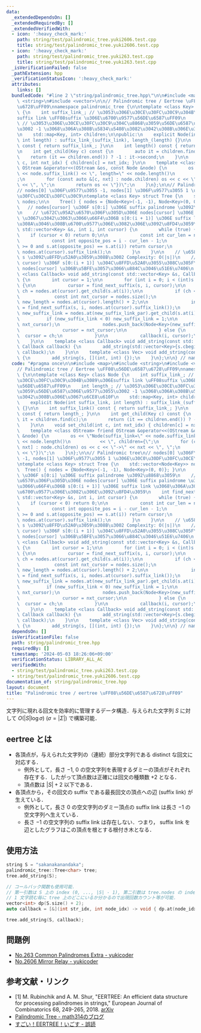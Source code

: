 ```yaml
---
data:
  _extendedDependsOn: []
  _extendedRequiredBy: []
  _extendedVerifiedWith:
  - icon: ':heavy_check_mark:'
    path: string/test/palindromic_tree.yuki2606.test.cpp
    title: string/test/palindromic_tree.yuki2606.test.cpp
  - icon: ':heavy_check_mark:'
    path: string/test/palindromic_tree.yuki263.test.cpp
    title: string/test/palindromic_tree.yuki263.test.cpp
  _isVerificationFailed: false
  _pathExtension: hpp
  _verificationStatusIcon: ':heavy_check_mark:'
  attributes:
    links: []
  bundledCode: "#line 2 \"string/palindromic_tree.hpp\"\n\n#include <map>\n#include\
    \ <string>\n#include <vector>\n\n// Palindromic tree / Eertree \uFF08\u56DE\u6587\
    \u6728\uFF09\nnamespace palindromic_tree {\n\ntemplate <class Key> class Node\
    \ {\n    int suffix_link_; // \u3053\u306E\u30CE\u30FC\u30C9\u304B\u3089\u306E\
    suffix link \uFF08suffix \u306E\u6700\u9577\u56DE\u6587\uFF09\n    int length_;\
    \ // \u3053\u306E\u30CE\u30FC\u30C9\u304C\u8868\u3059\u56DE\u6587\u306E\u9577\u3055\
    \u3002 -1 \u3068\u306A\u308B\u5834\u5408\u3082\u3042\u308B\u306E\u3067\u6CE8\u610F\
    \n    std::map<Key, int> children;\n\npublic:\n    explicit Node(int suffix_link,\
    \ int length) : suffix_link_(suffix_link), length_(length) {}\n\n    int suffix_link()\
    \ const { return suffix_link_; }\n\n    int length() const { return length_; }\n\
    \n    int get_child(Key c) const {\n        auto it = children.find(c);\n    \
    \    return (it == children.end()) ? -1 : it->second;\n    }\n\n    void set_child(int\
    \ c, int nxt_idx) { children[c] = nxt_idx; }\n\n    template <class OStream> friend\
    \ OStream &operator<<(OStream &os, const Node &node) {\n        os << \"Node(suffix_link=\"\
    \ << node.suffix_link() << \", length=\" << node.length()\n           << \", children={\"\
    ;\n        for (const auto &[c, nxt] : node.children) os << c << \"->\" << nxt\
    \ << \", \";\n        return os << \"})\";\n    }\n};\n\n// Palindromic tree\n\
    // nodes[0] \u306F\u9577\u3055 -1, nodes[1] \u306F\u9577\u3055 1 \u306E\u30C0\u30DF\
    \u30FC\u30CE\u30FC\u30C9\ntemplate <class Key> struct Tree {\n    std::vector<Node<Key>>\
    \ nodes;\n\n    Tree() { nodes = {Node<Key>(-1, -1), Node<Key>(0, 0)}; }\n\n \
    \   // nodes[cursor] \u306F s[0:i] \u306E suffix palindrome \u3092\u8868\u3059\
    \n    // \u672C\u95A2\u6570\u306F\u305D\u306E nodes[cursor] \u306E suffix palindrome\
    \ \u3067\u3042\u3063\u3066\u66F4\u306B s[0:(i + 1)] \u306E suffix link \u3068\u306A\
    \u308A\u3046\u308B\u6700\u9577\u306E\u3082\u306E\u3092\u8FD4\u3059\n    int find_next_suffix(const\
    \ std::vector<Key> &s, int i, int cursor) {\n        while (true) {\n        \
    \    if (cursor < 0) return 0;\n\n            const int cur_len = nodes.at(cursor).length();\n\
    \            const int opposite_pos = i - cur_len - 1;\n            if (opposite_pos\
    \ >= 0 and s.at(opposite_pos) == s.at(i)) return cursor;\n            cursor =\
    \ nodes.at(cursor).suffix_link();\n        }\n    }\n\n    // \u6587\u5B57\u5217\
    \ s \u3092\u8FFD\u52A0\u3059\u308B\u3002 Complexity: O(|s|)\n    // callback(i,\
    \ cursor) \u306F s[0:(i + 1)] \u304C\u8FFD\u52A0\u3055\u308C\u305F\u5F8C\u306E\
    \ nodes[cursor] \u306B\u5BFE\u3057\u3066\u884C\u3046\u51E6\u7406\n    template\
    \ <class Callback> void add_string(const std::vector<Key> &s, Callback callback)\
    \ {\n        int cursor = 1;\n\n        for (int i = 0; i < (int)s.size(); ++i)\
    \ {\n\n            cursor = find_next_suffix(s, i, cursor);\n\n            int\
    \ ch = nodes.at(cursor).get_child(s.at(i));\n\n            if (ch < 0) {\n   \
    \             const int nxt_cursor = nodes.size();\n                const int\
    \ new_length = nodes.at(cursor).length() + 2;\n\n                int new_suffix_link_par\
    \ = find_next_suffix(s, i, nodes.at(cursor).suffix_link());\n                int\
    \ new_suffix_link = nodes.at(new_suffix_link_par).get_child(s.at(i));\n      \
    \          if (new_suffix_link < 0) new_suffix_link = 1;\n\n                nodes.at(cursor).set_child(s.at(i),\
    \ nxt_cursor);\n                nodes.push_back(Node<Key>(new_suffix_link, new_length));\n\
    \                cursor = nxt_cursor;\n\n            } else {\n              \
    \  cursor = ch;\n            }\n\n            callback(i, cursor);\n        }\n\
    \    }\n\n    template <class Callback> void add_string(const std::string &s,\
    \ Callback callback) {\n        add_string(std::vector<Key>{s.cbegin(), s.cend()},\
    \ callback);\n    }\n\n    template <class Vec> void add_string(const Vec &s)\
    \ {\n        add_string(s, [](int, int) {});\n    }\n};\n\n} // namespace palindromic_tree\n"
  code: "#pragma once\n\n#include <map>\n#include <string>\n#include <vector>\n\n\
    // Palindromic tree / Eertree \uFF08\u56DE\u6587\u6728\uFF09\nnamespace palindromic_tree\
    \ {\n\ntemplate <class Key> class Node {\n    int suffix_link_; // \u3053\u306E\
    \u30CE\u30FC\u30C9\u304B\u3089\u306Esuffix link \uFF08suffix \u306E\u6700\u9577\
    \u56DE\u6587\uFF09\n    int length_; // \u3053\u306E\u30CE\u30FC\u30C9\u304C\u8868\
    \u3059\u56DE\u6587\u306E\u9577\u3055\u3002 -1 \u3068\u306A\u308B\u5834\u5408\u3082\
    \u3042\u308B\u306E\u3067\u6CE8\u610F\n    std::map<Key, int> children;\n\npublic:\n\
    \    explicit Node(int suffix_link, int length) : suffix_link_(suffix_link), length_(length)\
    \ {}\n\n    int suffix_link() const { return suffix_link_; }\n\n    int length()\
    \ const { return length_; }\n\n    int get_child(Key c) const {\n        auto\
    \ it = children.find(c);\n        return (it == children.end()) ? -1 : it->second;\n\
    \    }\n\n    void set_child(int c, int nxt_idx) { children[c] = nxt_idx; }\n\n\
    \    template <class OStream> friend OStream &operator<<(OStream &os, const Node\
    \ &node) {\n        os << \"Node(suffix_link=\" << node.suffix_link() << \", length=\"\
    \ << node.length()\n           << \", children={\";\n        for (const auto &[c,\
    \ nxt] : node.children) os << c << \"->\" << nxt << \", \";\n        return os\
    \ << \"})\";\n    }\n};\n\n// Palindromic tree\n// nodes[0] \u306F\u9577\u3055\
    \ -1, nodes[1] \u306F\u9577\u3055 1 \u306E\u30C0\u30DF\u30FC\u30CE\u30FC\u30C9\
    \ntemplate <class Key> struct Tree {\n    std::vector<Node<Key>> nodes;\n\n  \
    \  Tree() { nodes = {Node<Key>(-1, -1), Node<Key>(0, 0)}; }\n\n    // nodes[cursor]\
    \ \u306F s[0:i] \u306E suffix palindrome \u3092\u8868\u3059\n    // \u672C\u95A2\
    \u6570\u306F\u305D\u306E nodes[cursor] \u306E suffix palindrome \u3067\u3042\u3063\
    \u3066\u66F4\u306B s[0:(i + 1)] \u306E suffix link \u3068\u306A\u308A\u3046\u308B\
    \u6700\u9577\u306E\u3082\u306E\u3092\u8FD4\u3059\n    int find_next_suffix(const\
    \ std::vector<Key> &s, int i, int cursor) {\n        while (true) {\n        \
    \    if (cursor < 0) return 0;\n\n            const int cur_len = nodes.at(cursor).length();\n\
    \            const int opposite_pos = i - cur_len - 1;\n            if (opposite_pos\
    \ >= 0 and s.at(opposite_pos) == s.at(i)) return cursor;\n            cursor =\
    \ nodes.at(cursor).suffix_link();\n        }\n    }\n\n    // \u6587\u5B57\u5217\
    \ s \u3092\u8FFD\u52A0\u3059\u308B\u3002 Complexity: O(|s|)\n    // callback(i,\
    \ cursor) \u306F s[0:(i + 1)] \u304C\u8FFD\u52A0\u3055\u308C\u305F\u5F8C\u306E\
    \ nodes[cursor] \u306B\u5BFE\u3057\u3066\u884C\u3046\u51E6\u7406\n    template\
    \ <class Callback> void add_string(const std::vector<Key> &s, Callback callback)\
    \ {\n        int cursor = 1;\n\n        for (int i = 0; i < (int)s.size(); ++i)\
    \ {\n\n            cursor = find_next_suffix(s, i, cursor);\n\n            int\
    \ ch = nodes.at(cursor).get_child(s.at(i));\n\n            if (ch < 0) {\n   \
    \             const int nxt_cursor = nodes.size();\n                const int\
    \ new_length = nodes.at(cursor).length() + 2;\n\n                int new_suffix_link_par\
    \ = find_next_suffix(s, i, nodes.at(cursor).suffix_link());\n                int\
    \ new_suffix_link = nodes.at(new_suffix_link_par).get_child(s.at(i));\n      \
    \          if (new_suffix_link < 0) new_suffix_link = 1;\n\n                nodes.at(cursor).set_child(s.at(i),\
    \ nxt_cursor);\n                nodes.push_back(Node<Key>(new_suffix_link, new_length));\n\
    \                cursor = nxt_cursor;\n\n            } else {\n              \
    \  cursor = ch;\n            }\n\n            callback(i, cursor);\n        }\n\
    \    }\n\n    template <class Callback> void add_string(const std::string &s,\
    \ Callback callback) {\n        add_string(std::vector<Key>{s.cbegin(), s.cend()},\
    \ callback);\n    }\n\n    template <class Vec> void add_string(const Vec &s)\
    \ {\n        add_string(s, [](int, int) {});\n    }\n};\n\n} // namespace palindromic_tree\n"
  dependsOn: []
  isVerificationFile: false
  path: string/palindromic_tree.hpp
  requiredBy: []
  timestamp: '2024-05-03 18:26:06+09:00'
  verificationStatus: LIBRARY_ALL_AC
  verifiedWith:
  - string/test/palindromic_tree.yuki263.test.cpp
  - string/test/palindromic_tree.yuki2606.test.cpp
documentation_of: string/palindromic_tree.hpp
layout: document
title: "Palindromic tree / eertree \uFF08\u56DE\u6587\u6728\uFF09"
---
```


文字列に現れる回文を効率的に管理するデータ構造．与えられた文字列 $S$ に対して $O(|S| \log \sigma)$ $(\sigma = |\Sigma|)$ で構築可能．

## eertree とは

- 各頂点が，与えられた文字列の（連続）部分文字列である distinct な回文に対応する．
  - 例外として，長さ $-1$, $0$ の空文字列を表現するダミーの頂点がそれぞれ存在する．したがって頂点数は正確には回文の種類数 +2 となる．
  - 頂点数は $|S| + 2$ 以下である．
- 各頂点から，その回文の suffix である最長回文の頂点への辺 (suffix link) が生えている．
  - 例外として，長さ $0$ の空文字列のダミー頂点の suffix link は長さ $-1$ の空文字列へ生えている．
  - 長さ $-1$ の空文字列の suffix link は存在しない．つまり， suffix link を辺としたグラフはこの頂点を根とする根付き木となる．

## 使用方法

```cpp
string S = "sakanakanandaka";
palindromic_tree::Tree<char> tree;
tree.add_string(S);

// コールバック関数も使用可能．
// 第一引数は S 上の index (0, ..., |S| - 1), 第二引数は tree.nodes の index.
// 1 文字読む毎に tree 上のどこにいるか分かるので出現回数カウント等が可能．
vector<int> dp(S.size() + 2);
auto callback = [&](int str_idx, int node_idx) -> void { dp.at(node_idx)++; };

tree.add_string(S, callback);
```

## 問題例

- [No.263 Common Palindromes Extra - yukicoder](https://yukicoder.me/problems/no/263)
- [No.2606 Mirror Relay - yukicoder](https://yukicoder.me/problems/no/2606)

## 参考文献・リンク

- [1] M. Rubinchik and A. M. Shur, "EERTREE: An efficient data structure for processing palindromes in strings," European Journal of Combinatorics 68, 249-265, 2018. [arXiv](https://arxiv.org/abs/1506.04862)
- [Palindromic Tree - math314のブログ](https://math314.hateblo.jp/entry/2016/12/19/005919)
- [すごい！EERTREE！いごす - 誤読](https://mojashi.hatenablog.com/entry/2017/07/17/155520)
